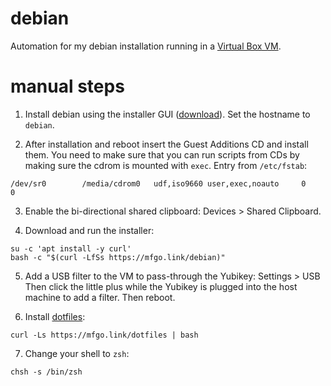 # debian

Automation for my debian installation running in a
[Virtual Box VM](https://www.virtualbox.org).

# manual steps

1. Install debian using the installer GUI
([download](https://www.debian.org/distrib/netinst#smallcd)). Set the hostname
to `debian`.

2. After installation and reboot insert the Guest Additions CD and install
them. You need to make sure that you can run scripts from CDs by making sure
the cdrom is mounted with `exec`. Entry from `/etc/fstab`:

```
/dev/sr0        /media/cdrom0   udf,iso9660 user,exec,noauto     0       0
```

3. Enable the bi-directional shared clipboard: Devices > Shared Clipboard.

4. Download and run the installer:

```shell
su -c 'apt install -y curl'
bash -c "$(curl -LfSs https://mfgo.link/debian)"
```

5. Add a USB filter to the VM to pass-through the Yubikey: Settings > USB
Then click the little plus while the Yubikey is plugged into the host machine
to add a filter. Then reboot.

6. Install [dotfiles](https://github.com/mfinelli/dotfiles):

```shell
curl -Ls https://mfgo.link/dotfiles | bash
```

7. Change your shell to `zsh`:

```shell
chsh -s /bin/zsh
```
